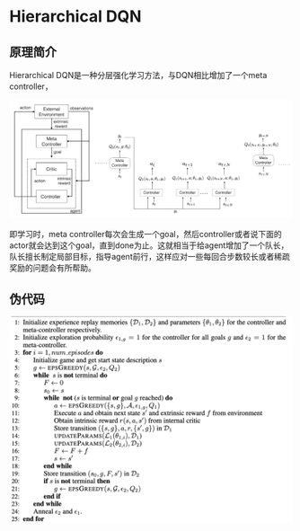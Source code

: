 # Hierarchical DQN

## 原理简介

Hierarchical DQN是一种分层强化学习方法，与DQN相比增加了一个meta controller，

![image-20210331153115575](assets/image-20210331153115575.png)

即学习时，meta controller每次会生成一个goal，然后controller或者说下面的actor就会达到这个goal，直到done为止。这就相当于给agent增加了一个队长，队长擅长制定局部目标，指导agent前行，这样应对一些每回合步数较长或者稀疏奖励的问题会有所帮助。

## 伪代码

![image-20210331153542314](assets/image-20210331153542314.png)